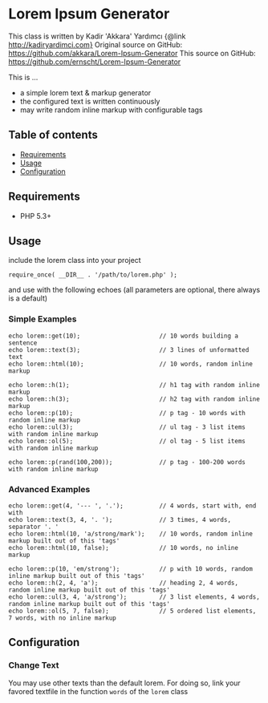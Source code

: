 # Lorem Ipsum Generator

This class is written by Kadir 'Akkara' Yardımcı {@link http://kadiryardimci.com}
Original source on GitHub: https://github.com/akkara/Lorem-Ipsum-Generator
This source on GitHub: https://github.com/ernscht/Lorem-Ipsum-Generator

This is ...

* a simple lorem text & markup generator
* the configured text is written continuously
* may write random inline markup with configurable tags

## Table of contents

* [Requirements](#requirements)
* [Usage](#usage)
* [Configuration](#configuration)

## Requirements

* PHP 5.3+

## Usage

include the lorem class into your project

    require_once( __DIR__ . '/path/to/lorem.php' );

and use with the following echoes
(all parameters are optional, there always is a default)

### Simple Examples

    echo lorem::get(10);                      // 10 words building a sentence
    echo lorem::text(3);                      // 3 lines of unformatted text
    echo lorem::html(10);                     // 10 words, random inline markup

    echo lorem::h(1);                         // h1 tag with random inline markup
    echo lorem::h(3);                         // h2 tag with random inline markup
    echo lorem::p(10);                        // p tag - 10 words with random inline markup
    echo lorem::ul(3);                        // ul tag - 3 list items with random inline markup
    echo lorem::ol(5);                        // ol tag - 5 list items with random inline markup

    echo lorem::p(rand(100,200));             // p tag - 100-200 words with random inline markup


### Advanced Examples

    echo lorem::get(4, '--- ', '.');          // 4 words, start with, end with
    echo lorem::text(3, 4, '. ');             // 3 times, 4 words, separator '. '
    echo lorem::html(10, 'a/strong/mark');    // 10 words, random inline markup built out of this 'tags'
    echo lorem::html(10, false);              // 10 words, no inline markup

    echo lorem::p(10, 'em/strong');           // p with 10 words, random inline markup built out of this 'tags'
    echo lorem::h(2, 4, 'a');                 // heading 2, 4 words, random inline markup built out of this 'tags'
    echo lorem::ul(3, 4, 'a/strong');         // 3 list elements, 4 words, random inline markup built out of this 'tags'
    echo lorem::ol(5, 7, false);              // 5 ordered list elements, 7 words, with no inline markup


## Configuration

### Change Text

You may use other texts than the default lorem.
For doing so, link your favored textfile in the function `words` of the `lorem` class
